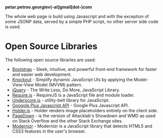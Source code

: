 **petar.petrov.georgiev(-at]gmail[dot-)com**

The whole web page is build using Javascript and with the exception of some JSONP data, served by a simple 
PHP script, no other server side code is used. 

# Open Source Libraries
The following open source libraries are used:

  * [Bootstrap](http://twitter.github.com/bootstrap/) - Sleek, intuitive, and powerful front-end framework for faster and easier web development.
  * [Knockout](http://knockoutjs.com/) - Simplify dynamic JavaScript UIs by applying the Model-View-View Model (MVVM) pattern.  
  * [jQuery](http://jquery.com/) - The Write Less, Do More, JavaScript Library.
  * [Require.js](http://requirejs.org/) - RequireJS is a JavaScript file and module loader.
  * [Underscore.js](http://underscorejs.org/) - utility-belt library for JavaScript.
  * [Googole Plus Javascript API](https://github.com/AdminSpot/Google-Plus-javascript-API) - Google Plus Javascript API.
  * [Holder.js](http://imsky.github.com/holder/) - Holder renders image placeholders entirely on the client side.  
  * [PageDown](https://code.google.com/p/pagedown/) - is the version of Attacklab's Showdown and WMD as used on Stack Overflow and the other Stack Exchange sites.  
  * [Modernizr](http://modernizr.com/) - Modernizr is a JavaScript library that detects HTML5 and CSS3 features in the user's browser.
